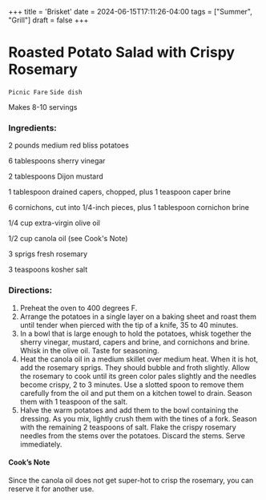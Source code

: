 +++
title = 'Brisket'
date = 2024-06-15T17:11:26-04:00
tags = ["Summer", "Grill"]
draft = false
+++
# Roasted Potato Salad with Crispy Rosemary

`Picnic Fare` `Side dish`

Makes 8-10 servings

### **Ingredients:**

2 pounds medium red bliss potatoes

6 tablespoons sherry vinegar 

2 tablespoons Dijon mustard 

1 tablespoon drained capers, chopped, plus 1 teaspoon caper brine 

6 cornichons, cut into 1/4-inch pieces, plus 1 tablespoon cornichon brine 

1/4 cup extra-virgin olive oil 

1/2 cup canola oil (see Cook's Note) 

3 sprigs fresh rosemary 

3 teaspoons kosher salt 

### **Directions:**

1. Preheat the oven to 400 degrees F.
2. Arrange the potatoes in a single layer on a baking sheet and roast them until tender when pierced with the tip of a knife, 35 to 40 minutes.
3. In a bowl that is large enough to hold the potatoes, whisk together the sherry vinegar, mustard, capers and brine, and cornichons and brine. Whisk in the olive oil. Taste for seasoning.
4. Heat the canola oil in a medium skillet over medium heat. When it is hot, add the rosemary sprigs. They should bubble and froth slightly. Allow the rosemary to cook until its green color pales slightly and the needles become crispy, 2 to 3 minutes. Use a slotted spoon to remove them carefully from the oil and put them on a kitchen towel to drain. Season them with 1 teaspoon of the salt.
5. Halve the warm potatoes and add them to the bowl containing the dressing. As you mix, lightly crush them with the tines of a fork. Season with the remaining 2 teaspoons of salt. Flake the crispy rosemary needles from the stems over the potatoes. Discard the stems. Serve immediately.

#### Cook’s Note

Since the canola oil does not get super-hot to crisp the rosemary, you can reserve it for another use.
